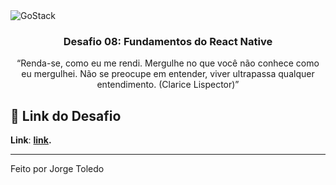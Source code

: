 <img alt="GoStack" src="https://storage.googleapis.com/golden-wind/bootcamp-gostack/header-desafios.png" />

<h3 align="center">
  Desafio 08: Fundamentos do React Native
</h3>

<p align="center">“Renda-se, como eu me rendi. Mergulhe no que você não conhece como eu mergulhei. Não se preocupe em entender,  viver ultrapassa qualquer entendimento. (Clarice Lispector)”</blockquote>

## :rocket: Link do Desafio

**Link**: **[link](https://github.com/Rocketseat/bootcamp-gostack-desafios/tree/master/desafio-fundamentos-react-native).**

---

Feito por Jorge Toledo
